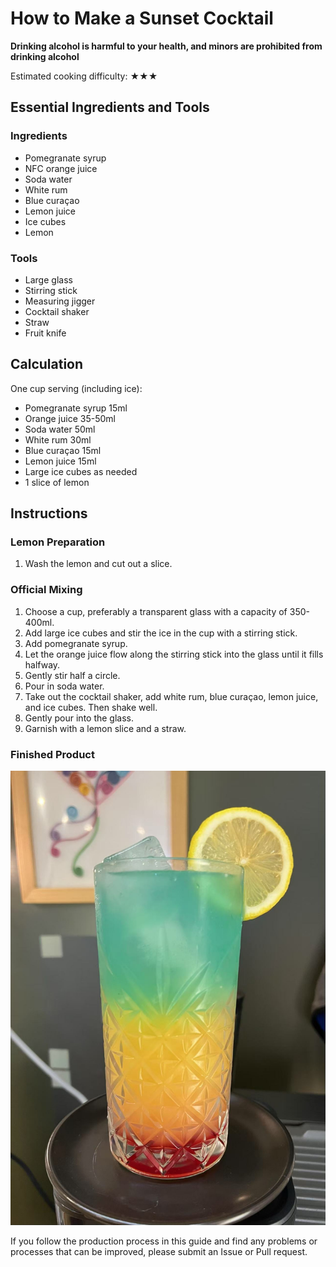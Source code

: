# How to Make a Sunset Cocktail

**Drinking alcohol is harmful to your health, and minors are prohibited from drinking alcohol**

Estimated cooking difficulty: ★★★

## Essential Ingredients and Tools

### Ingredients

- Pomegranate syrup
- NFC orange juice
- Soda water
- White rum
- Blue curaçao
- Lemon juice
- Ice cubes
- Lemon

### Tools

- Large glass
- Stirring stick
- Measuring jigger
- Cocktail shaker
- Straw
- Fruit knife

## Calculation

One cup serving (including ice):

- Pomegranate syrup 15ml
- Orange juice 35-50ml
- Soda water 50ml
- White rum 30ml
- Blue curaçao 15ml
- Lemon juice 15ml
- Large ice cubes as needed
- 1 slice of lemon

## Instructions

### Lemon Preparation

1. Wash the lemon and cut out a slice.

### Official Mixing

1. Choose a cup, preferably a transparent glass with a capacity of 350-400ml.
2. Add large ice cubes and stir the ice in the cup with a stirring stick.
3. Add pomegranate syrup.
4. Let the orange juice flow along the stirring stick into the glass until it fills halfway.
5. Gently stir half a circle.
6. Pour in soda water.
7. Take out the cocktail shaker, add white rum, blue curaçao, lemon juice, and ice cubes. Then shake well.
8. Gently pour into the glass.
9. Garnish with a lemon slice and a straw.

### Finished Product

![海边落日](./海边落日.jpg)

If you follow the production process in this guide and find any problems or processes that can be improved, please submit an Issue or Pull request.
